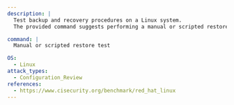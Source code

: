 ```yaml
---
description: |
  Test backup and recovery procedures on a Linux system.
  The provided command suggests performing a manual or scripted restore test to verify that backups can be successfully restored, aiding in configuration review and security assessment.

command: |
  Manual or scripted restore test

OS:
  - Linux
attack_types:
  - Configuration_Review
references:
  - https://www.cisecurity.org/benchmark/red_hat_linux
---
```

